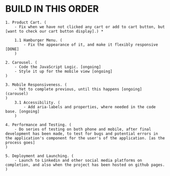 # BUILD IN THIS ORDER

    1. Product Cart. (
        - Fix when we have not clicked any cart or add to cart button, but [want to check our cart button display].) *

        1.1 Hamburger Menu. (
            - Fix the appearance of it, and make it flexibly responsive [DONE]
        )

    2. Carousel. (
        - Code the JavaScript Logic. [ongoing]
        - Style it up for the mobile view [ongoing]
    )

    3. Mobile Responsiveness. (
        - Yet to complete previous, until this happens [ongoing] (carousel)
    )
        3.1 Accessibility. (
            - Add aria-labels and properties, where needed in the code base. [ongoing]
        )

    4. Performance and Testing. (
        - Do series of testing on both phone and mobile, after final development has been made, to test for bugs and potential errors in the application's component for the user's of the application. [as the process goes]
    )

    5. Deployment and Launching. (
        - Launch to Linkedin and other social media platforms on completion, and also when the project has been hosted on github pages.
    )
